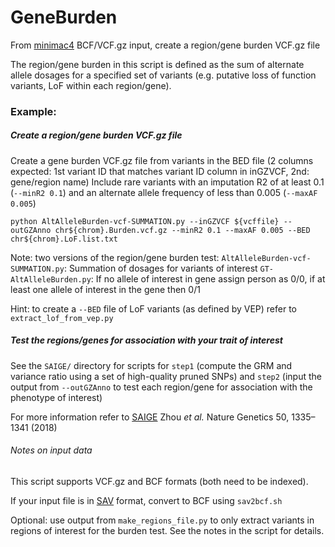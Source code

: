# GeneBurden
From <a href="https://github.com/statgen/Minimac4">minimac4</a> BCF/VCF.gz input, create a region/gene burden VCF.gz file

The region/gene burden in this script is defined as the sum of alternate allele dosages for a specified set of variants (e.g. putative loss of function variants, LoF within each region/gene).


### Example: 

##### Create a region/gene burden VCF.gz file

Create a gene burden VCF.gz file from variants in the BED file (2 columns expected: 1st variant ID that matches variant ID column in inGZVCF, 2nd: gene/region name)
Include rare variants with an imputation R2 of at least 0.1 (`--minR2 0.1`) and an alternate allele frequency of less than 0.005 (`--maxAF 0.005`)

`python AltAlleleBurden-vcf-SUMMATION.py --inGZVCF ${vcffile} --outGZAnno chr${chrom}.Burden.vcf.gz --minR2 0.1 --maxAF 0.005 --BED chr${chrom}.LoF.list.txt`

Note: two versions of the region/gene burden test:
`AltAlleleBurden-vcf-SUMMATION.py`: Summation of dosages for variants of interest
`GT-AltAlleleBurden.py`: If no allele of interest in gene assign person as 0/0, if at least one allele of interest in the gene then 0/1

Hint: to create a `--BED` file of LoF variants (as defined by VEP) refer to `extract_lof_from_vep.py`

##### Test the regions/genes for association with your trait of interest

See the `SAIGE/` directory for scripts for ```step1``` (compute the GRM and variance ratio using a set of high-quality pruned SNPs) and ```step2``` (input the output from `--outGZAnno` to test each region/gene for association with the phenotype of interest)

For more information refer to <a href="https://github.com/weizhouUMICH/SAIGE">SAIGE</a> Zhou _et al._ Nature Genetics 50, 1335–1341 (2018)


###### Notes on input data
This script supports VCF.gz and BCF formats (both need to be indexed).

If your input file is in <a href="https://github.com/statgen/savvy">SAV</a> format, convert to BCF using `sav2bcf.sh` 

Optional: use output from `make_regions_file.py` to only extract variants in regions of interest for the burden test. See the notes in the script for details.
